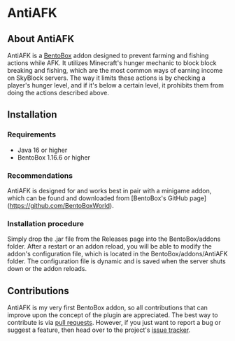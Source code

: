 # AntiAFK
## About AntiAFK
AntiAFK is a [BentoBox](https://github.com/BentoBoxWorld/BentoBox) addon designed to prevent farming and fishing actions while AFK. It utilizes Minecraft's hunger mechanic to block block breaking and fishing, which are the most common ways of earning income on SkyBlock servers. The way it limits these actions is by checking a player's hunger level, and if it's below a certain level, it prohibits them from doing the actions described above.
## Installation
### Requirements
* Java 16 or higher
* BentoBox 1.16.6 or higher
### Recommendations
AntiAFK is designed for and works best in pair with a minigame addon, which can be found and downloaded from [BentoBox's GitHub page] (https://github.com/BentoBoxWorld).
### Installation procedure
Simply drop the .jar file from the Releases page into the BentoBox/addons folder. After a restart or an addon reload, you will be able to modify the addon's configuration file, which is located in the BentoBox/addons/AntiAFK folder. The configuration file is dynamic and is saved when the server shuts down or the addon reloads.
## Contributions
AntiAFK is my very first BentoBox addon, so all contributions that can improve upon the concept of the plugin are appreciated. The best way to contribute is via [pull requests](https://github.com/therealdgrew/AntiAFK/pulls). However, if you just want to report a bug or suggest a feature, then head over to the project's [issue tracker](https://github.com/therealdgrew/AntiAFK/issues).
